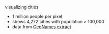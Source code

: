 visualizing cities

 * 1 million people per pixel
 * shows 4,272 cities with population > 100,000
 * data from [GeoNames extract](https://github.com/curran/data/tree/gh-pages/geonames)
